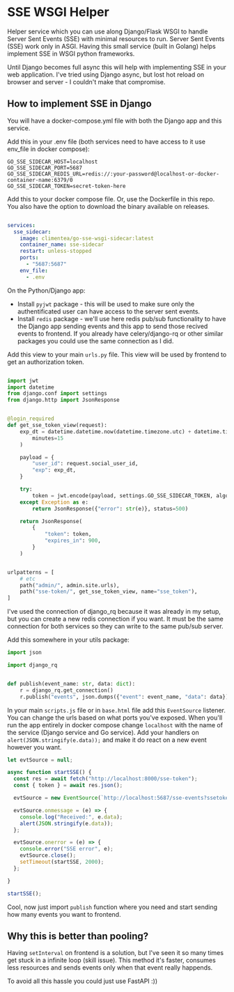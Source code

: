 # SSE WSGI Helper

Helper service which you can use along Django/Flask WSGI to handle Server Sent Events (SSE) with minimal resources to run.
Server Sent Events (SSE) work only in ASGI. Having this small service (built in Golang) helps implement SSE in WSGI python frameworks.

Until Django becomes full async this will help with implementing SSE in your web application. I've tried using Django async, but lost hot reload on browser and server - I couldn't make that compromise.


## How to implement SSE in Django

You will have a docker-compose.yml file with both the Django app and this service.

Add this in your .env file (both services need to have access to it use env_file in docker compose):

```
GO_SSE_SIDECAR_HOST=localhost
GO_SSE_SIDECAR_PORT=5687
GO_SSE_SIDECAR_REDIS_URL=redis://:your-password@localhost-or-docker-container-name:6379/0
GO_SSE_SIDECAR_TOKEN=secret-token-here
```

Add this to your docker compose file. Or, use the Dockerfile in this repo. You also have the option to download the binary available on releases.

```yml

services:
  sse_sidecar:
    image: climentea/go-sse-wsgi-sidecar:latest
    container_name: sse-sidecar
    restart: unless-stopped
    ports:
      - "5687:5687"
    env_file:
      - .env

```


On the Python/Django app:
- Install `pyjwt` package - this will be used to make sure only the authentificated user can have access to the server sent events.
- Install `redis` package - we'll use here redis pub/sub functionality to have the Django app sending events and this app to send those recived events to frontend. If you already have celery/django-rq or other similar packages you could use the same connection as I did.


Add this view to your main `urls.py` file. This view will be used by frontend to get an authorization token.

```py

import jwt
import datetime
from django.conf import settings
from django.http import JsonResponse


@login_required
def get_sse_token_view(request):
    exp_dt = datetime.datetime.now(datetime.timezone.utc) + datetime.timedelta(
        minutes=15
    )

    payload = {
        "user_id": request.social_user_id,
        "exp": exp_dt,
    }

    try:
        token = jwt.encode(payload, settings.GO_SSE_SIDECAR_TOKEN, algorithm="HS256")
    except Exception as e:
        return JsonResponse({"error": str(e)}, status=500)

    return JsonResponse(
        {
            "token": token,
            "expires_in": 900,
        }
    )


urlpatterns = [
    # etc
    path("admin/", admin.site.urls),
    path("sse-token/", get_sse_token_view, name="sse_token"),
]

```

I've used the connection of django_rq because it was already in my setup, but you can create a new redis connection if you want.
It must be the same connection for both services so they can write to the same pub/sub server.

Add this somewhere in your utils package:

```py
import json

import django_rq


def publish(event_name: str, data: dict):
    r = django_rq.get_connection()
    r.publish("events", json.dumps({"event": event_name, "data": data}))

```

In your main `scripts.js` file or in `base.html` file add this `EventSource` listener.
You can change the urls based on what ports you've exposed. 
When you'll run the app entirely in docker compose change `localhost` with the name of the service (Django service and Go service). 
Add your handlers on `alert(JSON.stringify(e.data));` and make it do react on a new event however you want.


```js
let evtSource = null;

async function startSSE() {
  const res = await fetch("http://localhost:8000/sse-token");
  const { token } = await res.json();

  evtSource = new EventSource(`http://localhost:5687/sse-events?ssetoken=${token}`);

  evtSource.onmessage = (e) => {
    console.log("Received:", e.data);
    alert(JSON.stringify(e.data));
  };

  evtSource.onerror = (e) => {
    console.error("SSE error", e);
    evtSource.close();
    setTimeout(startSSE, 2000);
  };

}

startSSE();

```


Cool, now just import `publish` function where you need and start sending how many events you want to frontend.


## Why this is better than pooling? 

Having `setInterval` on frontend is a solution, but I've seen it so many times get stuck in a infinite loop (skill issue).
This method it's faster, consumes less resources and sends events only when that event really happends.

To avoid all this hassle you could just use FastAPI :))


<!-- 

docker build -t climentea/go-sse-wsgi-sidecar .

docker login -u climentea

Get the PAT from dockerhub

docker push climentea/go-sse-wsgi-sidecar

 -->



